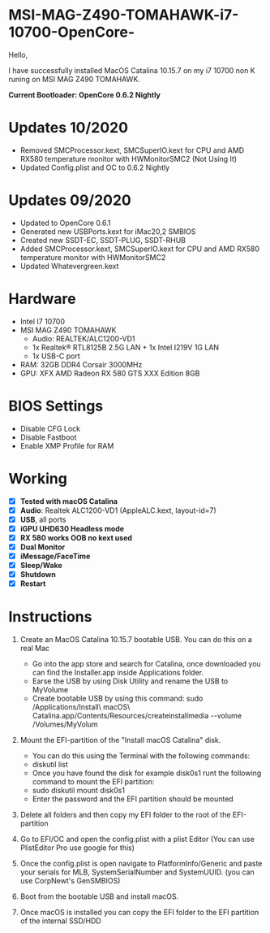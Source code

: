 # MSI-MAG-Z490-TOMAHAWK-i7-10700-OpenCore-

Hello,

I have successfully installed MacOS Catalina 10.15.7 on my i7 10700 non K runing on MSI MAG Z490 TOMAHAWK.

**Current Bootloader: OpenCore 0.6.2 Nightly**

# Updates 10/2020

- Removed SMCProcessor.kext, SMCSuperIO.kext for CPU and AMD RX580 temperature monitor with HWMonitorSMC2 (Not Using It)
- Updated Config.plist and OC to 0.6.2 Nightly 

# Updates 09/2020

- Updated to OpenCore 0.6.1
- Generated new USBPorts.kext for iMac20,2 SMBIOS
- Created new SSDT-EC, SSDT-PLUG, SSDT-RHUB
- Added SMCProcessor.kext, SMCSuperIO.kext for CPU and AMD RX580 temperature monitor with HWMonitorSMC2
- Updated Whatevergreen.kext

# Hardware

- Intel I7 10700
- MSI MAG Z490 TOMAHAWK
	- Audio: REALTEK/ALC1200-VD1
	- 1x Realtek® RTL8125B 2.5G LAN + 1x Intel I219V 1G LAN
	- 1x USB-C port
- RAM: 32GB DDR4 Corsair 3000MHz
- GPU: XFX AMD Radeon RX 580 GTS XXX Edition 8GB

# BIOS Settings

- Disable CFG Lock
- Disable Fastboot 
- Enable XMP Profile for RAM

# Working

- [x] **Tested with macOS Catalina**
- [x] **Audio**: Realtek ALC1200-VD1 (AppleALC.kext, layout-id=7)
- [x] **USB**, all ports
- [x] **iGPU UHD630 Headless mode**
- [x] **RX 580 works OOB no kext used**
- [x] **Dual Monitor**
- [x] **iMessage/FaceTime**
- [x] **Sleep/Wake**
- [x] **Shutdown**
- [x] **Restart**

# Instructions

1. Create an MacOS Catalina 10.15.7 bootable USB. You can do this on a real Mac
 	 - Go into the app store and search for Catalina, once downloaded you can find the Installer.app inside Applications folder.
   - Earse the USB by using Disk Utility and rename the USB to MyVolume
   - Create bootable USB by using this command: sudo /Applications/Install\ macOS\ Catalina.app/Contents/Resources/createinstallmedia --volume /Volumes/MyVolum
  
2. Mount the EFI-partition of the "Install macOS Catalina" disk.
   - You can do this using the Terminal with the following commands:
   - diskutil list
   - Once you have found the disk for example disk0s1 runt the following command to mount the EFI partition:
   - sudo diskutil mount disk0s1
   - Enter the password and the EFI partition should be mounted 
   
3. Delete all folders and then copy my EFI folder to the root of the EFI-partition
4. Go to EFI/OC and open the config.plist with a plist Editor (You can use PlistEditor Pro use google for this)
5. Once the config.plist is open navigate to PlatformInfo/Generic and paste your serials for MLB, SystemSerialNumber and SystemUUID. (you can use CorpNewt's GenSMBIOS)
6. Boot from the bootable USB and install macOS.
7. Once macOS is installed you can copy the EFI folder to the EFI partition of the internal SSD/HDD
